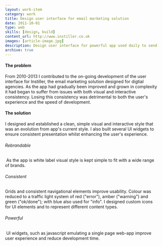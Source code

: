 ```yaml
---
layout: work-item
category: work
title: Design user interface for email marketing solution
date: 2011-10-01
type: web
skills: [design, build]
content_url: http://www.instiller.co.uk
images: [article-image.jpg]
description: Design user interface for powerful app used daily to send millions of emails for brands such as Premier Inn and HMV
archive: true
---
```


#### The problem

From 2010-2013 I contributed to the on-going development of the user interface for Instiller, the email marketing solution designed for digtial agencies. As the app had gradually been improved and grown in complexity it had began to suffer from issues with both visual and interactive consistency. Losing this consistency was detrimental to both the user's experience and the speed of development.

#### The solution

I designed and established a clean, simple visual and interactive style that was an evolution from app's current style. I also built several UI widgets to ensure consistent presentation whilst enhancing the user's experience.

###### Rebrandable
<img src="/assets/img/work-article-instiller-ui-rebrand.png" alt="" title="Screenshot of rebrandable UI"/>
As the app is white label visual style is kept simple to fit with a wide range of brands.


###### Consistent
Grids and consistent navigational elements improve usability. Colour was reduced to a traffic light system of red ("error"), amber ("warning") and green ("ok/done"); with blue also used for "info". I designed custom icons for UI elements and to represent different content types.

###### Powerful
<img src="/assets/img/work-article-instiller-ui-item.png" alt="" title="Screenshot of UI element"/>
UI widgets, such as javascript emulating a single page web-app improve user experience and reduce development time.
